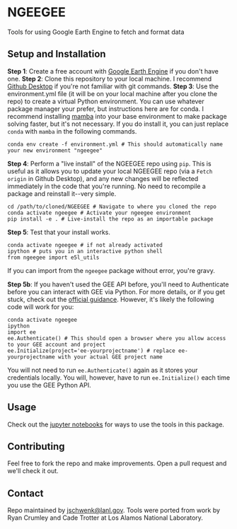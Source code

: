 # NGEEGEE
Tools for using Google Earth Engine to fetch and format data


## Setup and Installation
**Step 1**: Create a free account with [Google Earth Engine](https://code.earthengine.google.com/register) if you don't have one.
**Step 2**: Clone this repository to your local machine. I recommend [Github Desktop](https://desktop.github.com/download/) if you're not familiar with git commands.
**Step 3**: Use the environment.yml file (it will be on your local machine after you clone the repo) to create a virtual Python environment. You can use whatever package manager your prefer, but instructions here are for conda. I recommend installing [mamba](https://anaconda.org/conda-forge/mamba) into your base environment to make package solving faster, but it's not necessary. If you do install it, you can just replace `conda` with `mamba` in the following commands.
```
conda env create -f environment.yml # This should automatically name your new environment "ngeegee"
```
**Step 4**: Perform a "live install" of the NGEEGEE repo using `pip`. This is useful as it allows you to update your local NGEEGEE repo (via a `Fetch origin` in Github Desktop), and any new changes will be reflected immediately in the code that you're running. No need to recompile a package and reinstall it--very simple.
```
cd /path/to/cloned/NGEEGEE # Navigate to where you cloned the repo
conda activate ngeegee # Activate your ngeegee environment
pip install -e . # Live-install the repo as an importable package
```

**Step 5**: Test that your install works.
```
conda activate ngeegee # if not already activated
ipython # puts you in an interactive python shell
from ngeegee import e5l_utils
```
If you can import from the `ngeegee` package without error, you're gravy.

**Step 5b**: If you haven't used the GEE API before, you'll need to Authenticate before you can interact with GEE via Python. For more details, or if you get stuck, check out the [official guidance](https://developers.google.com/earth-engine/guides/auth). However, it's likely the following code will work for you:
```
conda activate ngeegee
ipython
import ee
ee.Authenticate() # This should open a browser where you allow access to your GEE account and project
ee.Initialize(project='ee-yourprojectname') # replace ee-yourprojectname with your actual GEE project name
```
You will not need to run `ee.Authenticate()` again as it stores your credentials locally. You will, however, have to run `ee.Initialize()` each time you use the GEE Python API.

## Usage
Check out the [jupyter notebooks](https://github.com/NGEE-Arctic/NGEEGEE/tree/main/notebooks) for ways to use the tools in this package.

## Contributing
Feel free to fork the repo and make improvements. Open a pull request and we'll check it out.

## Contact
Repo maintained by jschwenk@lanl.gov. Tools were ported from work by Ryan Crumley and Cade Trotter at Los Alamos National Laboratory.
